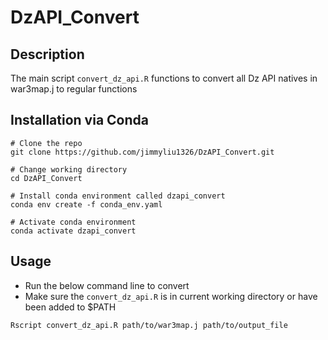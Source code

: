 # DzAPI_Convert

## Description
The main script `convert_dz_api.R` functions to convert all Dz API natives in war3map.j to regular functions

## Installation via Conda
```
# Clone the repo
git clone https://github.com/jimmyliu1326/DzAPI_Convert.git

# Change working directory
cd DzAPI_Convert

# Install conda environment called dzapi_convert
conda env create -f conda_env.yaml

# Activate conda environment
conda activate dzapi_convert
```

## Usage
* Run the below command line to convert
* Make sure the `convert_dz_api.R` is in current working directory or have been added to $PATH
```
Rscript convert_dz_api.R path/to/war3map.j path/to/output_file
```
